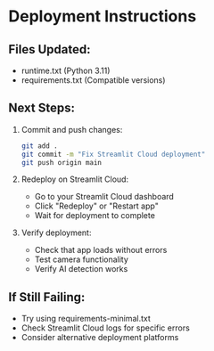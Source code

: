 # Deployment Instructions

## Files Updated:
- runtime.txt (Python 3.11)
- requirements.txt (Compatible versions)

## Next Steps:
1. Commit and push changes:
   ```bash
   git add .
   git commit -m "Fix Streamlit Cloud deployment"
   git push origin main
   ```

2. Redeploy on Streamlit Cloud:
   - Go to your Streamlit Cloud dashboard
   - Click "Redeploy" or "Restart app"
   - Wait for deployment to complete

3. Verify deployment:
   - Check that app loads without errors
   - Test camera functionality
   - Verify AI detection works

## If Still Failing:
- Try using requirements-minimal.txt
- Check Streamlit Cloud logs for specific errors
- Consider alternative deployment platforms
